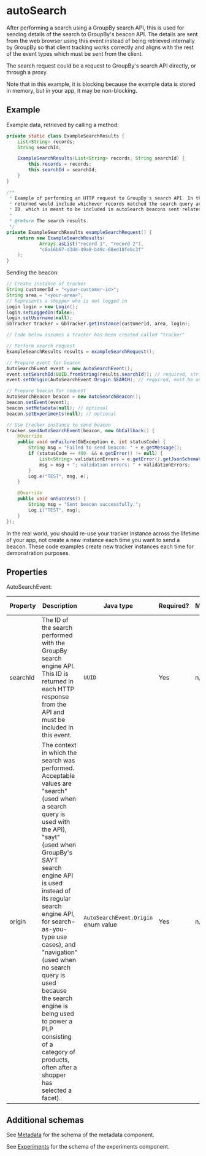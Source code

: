 # autoSearch

After performing a search using a GroupBy search API, this is used for sending details of the search to GroupBy's beacon API. The details are sent from the web browser using this event instead of being retrieved internally by GroupBy so that client tracking works correctly and aligns with the rest of the event types which must be sent from the client.

The search request could be a request to GroupBy's search API directly, or through a proxy.

Note that in this example, it is blocking because the example data is stored in memory, but in your app, it may be non-blocking.

## Example

Example data, retrieved by calling a method:

```java
private static class ExampleSearchResults {
    List<String> records;
    String searchId;

    ExampleSearchResults(List<String> records, String searchId) {
        this.records = records;
        this.searchId = searchId;
    }
}
```

```java
/**
 * Example of performing an HTTP request to GroupBy's search API. In the real world, the data
 * returned would include whichever records matched the search query and a UUID v4 as the search
 * ID, which is meant to be included in autoSearch beacons sent related to the request.
 *
 * @return The search results.
 */
private ExampleSearchResults exampleSearchRequest() {
    return new ExampleSearchResults(
            Arrays.asList("record 1", "record 2"),
            "c8a16b67-d3dd-49a8-b49c-68ed18febc3f"
    );
}
```

Sending the beacon:

```java
// Create instance of tracker
String customerId = "<your-customer-id>";
String area = "<your-area>";
// Represents a shopper who is not logged in
Login login = new Login();
login.setLoggedIn(false);
login.setUsername(null);
GbTracker tracker = GbTracker.getInstance(customerId, area, login);

// Code below assumes a tracker has been created called "tracker"

// Perform search request
ExampleSearchResults results = exampleSearchRequest();

// Prepare event for beacon
AutoSearchEvent event = new AutoSearchEvent();
event.setSearchId(UUID.fromString(results.searchId)); // required, string in UUID min length 1
event.setOrigin(AutoSearchEvent.Origin.SEARCH); // required, must be one of AutoSearchEvent.Origin enum values

// Prepare beacon for request
AutoSearchBeacon beacon = new AutoSearchBeacon();
beacon.setEvent(event);
beacon.setMetadata(null); // optional
beacon.setExperiments(null); // optional

// Use tracker instance to send beacon
tracker.sendAutoSearchEvent(beacon, new GbCallback() {
    @Override
    public void onFailure(GbException e, int statusCode) {
        String msg = "Failed to send beacon: " + e.getMessage();
        if (statusCode == 400  && e.getError() != null) {
            List<String> validationErrors = e.getError().getJsonSchemaValidationErrors();
            msg = msg + "; validation errors: " + validationErrors;
        }
        Log.e("TEST", msg, e);
    }

    @Override
    public void onSuccess() {
        String msg = "Sent beacon successfully.";
        Log.i("TEST", msg);
    }
});
```

In the real world, you should re-use your tracker instance across the lifetime of your app, not create a new instance each time you want to send a beacon. These code examples create new tracker instances each time for demonstration purposes.

## Properties

AutoSearchEvent:

| Property | Description | Java type | Required? | Min | Max | String format |
| -------- | ----------- | --------- | --------- | --- | --- | ------------- |
| searchId | The ID of the search performed with the GroupBy search engine API. This ID is returned in each HTTP response from the API and must be included in this event. | `UUID` | Yes | n/a | n/a | n/a |
| origin | The context in which the search was performed. Acceptable values are \"search\" (used when a search query is used with the API), \"sayt\" (used when GroupBy's SAYT search engine API is used instead of its regular search engine API, for search-as-you-type use cases), and \"navigation\" (used when no search query is used because the search engine is being used to power a PLP consisting of a category of products, often after a shopper has selected a facet). | `AutoSearchEvent.Origin` enum value | Yes | n/a | n/a | n/a

## Additional schemas

See [Metadata](metadata.md) for the schema of the metadata component.

See [Experiments](experiments.md) for the schema of the experiments component.
